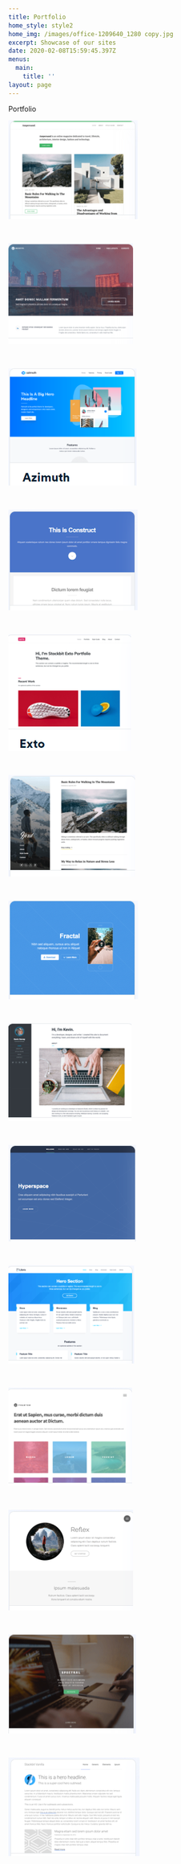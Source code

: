 ```yaml
---
title: Portfolio
home_style: style2
home_img: /images/office-1209640_1280 copy.jpg
excerpt: Showcase of our sites
date: 2020-02-08T15:59:45.397Z
menus:
  main:
    title: ''
layout: page
---
```



Portfolio

![](/images/ampersand.png)

<br>

![](/images/archtetype.png)

<br>

![](/images/azimuth.png)

<br>

![](/images/construct.png)

<br>

![](/images/exto.png)

<br>

![](/images/fjord.png)

<br>

![](/images/fractal.png)

<br>

![](/images/fresh.png)

<br>

![](/images/hyperspace.png)

<br>

![](/images/libris.png)

<br>

![](/images/phantom.png)

<br>

![](/images/reflex.png)

<br>

![](/images/spectral.png)

<br>

![](/images/vanilla.png)
